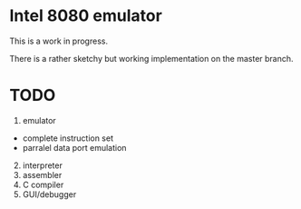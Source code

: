 # Intel 8080 emulator

This is a work in progress.

There is a rather sketchy but working implementation on the master branch.

# TODO

1. emulator
  * complete instruction set
  * parralel data port emulation
2. interpreter
3. assembler
4. C compiler
5. GUI/debugger
